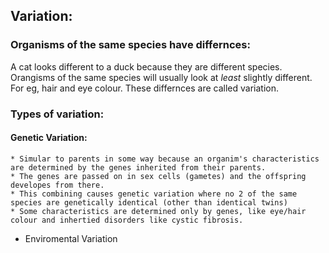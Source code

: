 ## Variation:

### Organisms of the same species have differnces:

A cat looks different to a duck because they are different species.
Orangisms of the same species will usually look at *least* slightly different. For eg, hair and eye colour.
These differnces are called variation.

### Types of variation:

#### Genetic Variation:
	
	* Simular to parents in some way because an organim's characteristics are determined by the genes inherited from their parents.
	* The genes are passed on in sex cells (gametes) and the offspring developes from there.
	* This combining causes genetic variation where no 2 of the same species are genetically identical (other than identical twins)
	* Some characteristics are determined only by genes, like eye/hair colour and inhertied disorders like cystic fibrosis.



* Enviromental Variation




